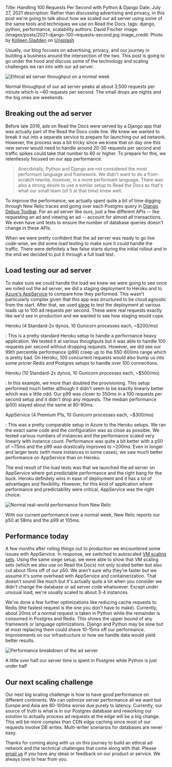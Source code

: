 Title: Handling 100 Requests Per Second with Python & Django
Date: July 27, 2021
description: Rather than discussing advertising and privacy, in this post we're going to talk about how we scaled our ad server using some of the same tools and techniques we use on Read the Docs.
tags: django, python, performance, scalability
authors: David Fischer
image: /images/posts/2021-django-100-requests-second.jpg
image_credit: <span>Photo by <a href="https://unsplash.com/@rockthechaos?utm_source=unsplash&amp;utm_medium=referral&amp;utm_content=creditCopyText">Kolleen Gladden</a> on <a href="https://unsplash.com/?utm_source=unsplash&amp;utm_medium=referral&amp;utm_content=creditCopyText">Unsplash</a></span>


Usually, our blog focuses on advertising, privacy,
and our journey in building a business around the intersection of the two.
This post is going to go under the hood and discuss some of the technology and scaling challenges
we ran into with our ad server.

<div class="postimage">
 <img class="w-100" src="{static}../images/posts/2021-adserver-performance-throughput.png" alt="Ethical ad server throughput on a normal week">
 <p>Normal throughput of our ad server peaks at about 3,500 requests per minute which is ~60 requests per second. The small drops are nights and the big ones are weekends.</p>
</div>

[comment]: # (All request timings -- eg. p50, p99 -- on this page come from New Relic)
[comment]: # (All the times are for the AdDecisionView so we compare apples to apples)


## Breaking out the ad server

Before late 2019, ads on Read the Docs were served by a Django app that was actually part of the Read the Docs code line.
We knew we wanted to break it out into a separate service to prepare for launching our ad network.
However, the process was a bit tricky since we knew that on day one this new server
would need to handle around 20-30 requests per second and traffic spikes could take that number to 60 or higher.
To prepare for this, we relentlessly focused on our app performance.


> Anecdotally, Python and Django are not considered the most performant language and framework.
> We didn't want to do a from-scratch rewrite, however, in a more performant language.
> There was also a strong desire to use a similar setup to Read the Docs
> as that's what our small team (of 5 at that time) knew well.


To improve the performance, we actually spent quite a bit of time digging through New Relic traces
and going over each Postgres query in [Django Debug Toolbar](https://django-debug-toolbar.readthedocs.io/en/latest/).
For an ad server like ours, just a few different APIs -- like requesting an ad and viewing an ad --
account for almost all transactions.
We even have unit tests to ensure the number of database queries doesn't change in these APIs.

When we were pretty confident that the ad server was ready to go live code-wise,
we did some load testing to make sure it could handle the traffic.
There were definitely a few false starts during the initial rollout
and in the end we decided to put it through a full load test.


## Load testing our ad server

To make sure we could handle the load we knew we were going to see once we rolled out the ad server,
we did a staging deployment to Heroku and to [Azure's AppService](https://azure.microsoft.com/en-us/services/app-service/)
to compare how they performed.
This wasn't particularly complex given that this app was structured to be cloud agnostic from the start.
After that, we used [siege](https://github.com/JoeDog/siege) to test the deployment
at various loads up to 100 ad requests per second.
These were real requests exactly like we'd see in production and we wanted to see how staging would cope.


Heroku (4 Standard-2x dynos, 10 Gunicorn processes each, ~$200/mo)

:   This is a pretty standard Heroku setup to handle a performance heavy application.
    We tested it at various thoughputs but it was able to handle 100 requests per second without dropping requests.
    However, we did see our 99th percentile performance (p99) creep up to the 550-600ms range which is pretty bad.
    On Heroku, 100 concurrent requests would also bump us into some pricier Redis and Postgres setups
    to handle over 100 connections.

Heroku (10 Standard-2x dynos, 10 Gunicorn processes each, ~$500/mo)

:   In this example, we more than doubled the provisioning.
    This setup performed much better although it didn't seem to be exactly linearly better which was a little odd.
    Our p99 was closer to 350ms in a 100 requests per second setup and it didn't drop any requests.
    The median performance (p50) stayed about the same at 80-90ms.

AppService (4 Premium P1s, 10 Gunicorn processes each, ~$300/mo)

:   This was a pretty comparable setup in Azure to the Heroku setups.
    We ran the exact same code and the configuration was as close as possible.
    We tested various numbers of instances and the performance scaled very linearly with instance count.
    Performance was quite a bit better with a p50 of ~75ms and the p99 was drastically improved to ~200ms.
    Even in longer and larger tests (with more instances in some cases),
    we saw much better performance on AppService than on Heroku.


The end result of the load tests was that we launched the ad server on AppService
where got predictable performance and the right bang for the buck.
Heroku definitely wins in ease of deployment and it has a lot of advantages and flexibility.
However, for this kind of application where performance and predictability were critical,
AppService was the right choice.


<div class="postimage">
 <img class="w-100" src="{static}../images/posts/2021-adserver-performance-percentile.png" alt="Normal real-world performance from New Relic">
 <p>With our current performance over a normal week, New Relic reports our p50 at 58ms and the p99 at 105ms.</p>
</div>

## Performance today

A few months after rolling things out to production we encountered some issues with AppService.
In response, we switched to autoscaled [VM scaling sets](https://docs.microsoft.com/en-us/azure/virtual-machine-scale-sets/overview).
Using the same siege setup, we were able to show that VM scaling sets
(which we also use on Read the Docs) not only scaled better
but also cut about 15ms off of our p50.
We aren't sure why they're faster but we assume it's some overhead with AppService and containerization.
That doesn't sound like much but it's actually quite a lot when
you consider we didn't change the database or ad server code whatsoever.
Except under unusual load, we're usually scaled to about 3-4 instances.

We've done a few further optimizations like reducing cache requests to Redis
(the fastest request is the one you don't have to make).
Currently, about 20ms of a normal request is taken in Python
while the remainder is consumed in Postgres and Redis.
This shows the upper bound of any framework or language optimizations.
Django and Python may be slow but at most replacing them could shave 10-15ms off our performance.
Improvements on our infrastructure or how we handle data would yield better results.

<div class="postimage">
 <img class="w-100" src="{static}../images/posts/2021-adserver-performance-breakdown.png" alt="Performance breakdown of the ad server">
 <p>A little over half our server time is spent in Postgres while Python is just under half</p>
</div>


## Our next scaling challenge

Our next big scaling challenge is how to have good performance on different continents.
We can optimize server performance all we want but Europe and Asia are 80-100ms worse due purely to latency.
Currently, our source of truth is what is in our Postgres database
and reworking our solution to actually process ad requests at the edge will be a big change.
This will be more complex than CDN edge caching since most of our requests involve DB writes.
Multi-writer scenarios for databases are never easy.

Thanks for coming along with us on this journey to build an ethical ad network
and the technical challenges that come along with that.
Please [email us](mailto:ads@ethicalads.io) if you have any ideas or feedback on our product or service.
We always love to hear from you.
